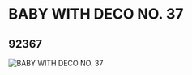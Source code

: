 # BABY WITH DECO NO. 37
## 92367
![BABY WITH DECO NO. 37](https://lc-www-live-s.legocdn.com/media/bricks/5/2/4594143.jpg)
